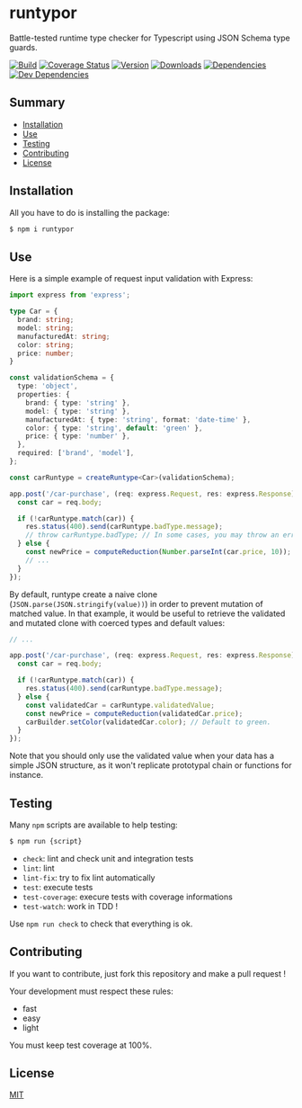 # runtypor
Battle-tested runtime type checker for Typescript using JSON Schema type guards.

[![Build][build-image]][build-url]
[![Coverage Status][coverage-image]][coverage-url]
[![Version][version-image]][version-url]
[![Downloads][downloads-image]][downloads-url]
[![Dependencies][dependencies-image]][dependencies-url]
[![Dev Dependencies][dev-dependencies-image]][dev-dependencies-url]

## Summary
- [Installation](#installation)
- [Use](#use)
- [Testing](#testing)
- [Contributing](#contributing)
- [License](#license)

## Installation
All you have to do is installing the package:
```sh
$ npm i runtypor
```

## Use
Here is a simple example of request input validation with Express:
```ts
import express from 'express';

type Car = {
  brand: string;
  model: string;
  manufacturedAt: string;
  color: string;
  price: number;
}

const validationSchema = {
  type: 'object',
  properties: {
    brand: { type: 'string' },
    model: { type: 'string' },
    manufacturedAt: { type: 'string', format: 'date-time' },
    color: { type: 'string', default: 'green' },
    price: { type: 'number' },
  },
  required: ['brand', 'model'],
};

const carRuntype = createRuntype<Car>(validationSchema);

app.post('/car-purchase', (req: express.Request, res: express.Response): void => {
  const car = req.body;

  if (!carRuntype.match(car)) {
    res.status(400).send(carRuntype.badType.message);
    // throw carRuntype.badType; // In some cases, you may throw an error.
  } else {
    const newPrice = computeReduction(Number.parseInt(car.price, 10)); // OK
    // ...
  }
});
```

By default, runtype create a naive clone (`JSON.parse(JSON.stringify(value))`) in order to prevent mutation of matched value.
In that example, it would be useful to retrieve the validated and mutated clone with coerced types and default values:
```ts
// ...

app.post('/car-purchase', (req: express.Request, res: express.Response): void => {
  const car = req.body;

  if (!carRuntype.match(car)) {
    res.status(400).send(carRuntype.badType.message);
  } else {
    const validatedCar = carRuntype.validatedValue;
    const newPrice = computeReduction(validatedCar.price);
    carBuilder.setColor(validatedCar.color); // Default to green.
  }
});
```

Note that you should only use the validated value when your data has a simple JSON structure, as it won't replicate prototypal chain or functions for instance.

## Testing
Many `npm` scripts are available to help testing:
```sh
$ npm run {script}
```
- `check`: lint and check unit and integration tests
- `lint`: lint
- `lint-fix`: try to fix lint automatically
- `test`: execute tests
- `test-coverage`: execure tests with coverage informations
- `test-watch`: work in TDD !

Use `npm run check` to check that everything is ok.

## Contributing
If you want to contribute, just fork this repository and make a pull request !

Your development must respect these rules:
- fast
- easy
- light

You must keep test coverage at 100%.

## License
[MIT](LICENSE)

[build-image]: https://img.shields.io/travis/gnodi/runtypor.svg?style=flat
[build-url]: https://travis-ci.org/gnodi/runtypor
[coverage-image]:https://coveralls.io/repos/github/gnodi/runtypor/badge.svg?branch=master
[coverage-url]:https://coveralls.io/github/gnodi/runtypor?branch=master
[version-image]: https://img.shields.io/npm/v/runtypor.svg?style=flat
[version-url]: https://npmjs.org/package/runtypor
[downloads-image]: https://img.shields.io/npm/dm/runtypor.svg?style=flat
[downloads-url]: https://npmjs.org/package/runtypor
[dependencies-image]: https://david-dm.org/gnodi/runtypor.svg
[dependencies-url]: https://david-dm.org/gnodi/runtypor
[dev-dependencies-image]: https://david-dm.org/gnodi/runtypor/dev-status.svg
[dev-dependencies-url]: https://david-dm.org/gnodi/runtypor#info=devDependencies
